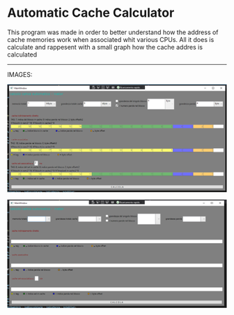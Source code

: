 # Automatic Cache Calculator
 This program was made in order to better understand how the address of cache memories work when associated whit various CPUs. All it does is calculate and rappesent with a small graph how the cache addres is calculated
 
 ----------------------------------------------------------------------------------------------------------------------------------------------------------------------------------

IMAGES:

![alt text](https://github.com/VR3ED/Automatic-Cache-Calculator/blob/main/screenshots/Cattura2.PNG?raw=true)

![alt text](https://github.com/VR3ED/Automatic-Cache-Calculator/blob/main/screenshots/Cattura1.PNG?raw=true)
